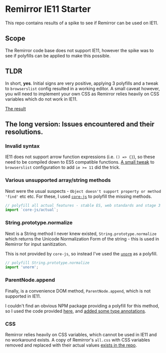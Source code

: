 # Remirror IE11 Starter

This repo contains results of a spike to see if Remirror can be used on IE11.

## Scope

The Remirror code base does not support IE11, however the spike was to see if polyfills can be applied to make this possible.

## TLDR

In short, **yes**. Initial signs are very positive, applying 3 polyfills and a tweak to `browserslist` config resulted in a working editor. A small caveat however, you will need to implement your own CSS as Remirror relies heavily on CSS variables which do not work in IE11.

[The result](https://whawker.github.io/remirror-ie11-starter/)

## The long version: Issues encountered and their resolutions.

### Invalid syntax

IE11 does not support arrow function expressions (i.e. `() => {}`), so these need to be compiled down to ES5 compatible functions. [A small tweak](https://github.com/whawker/remirror-ie11-starter/blob/main/package.json#L41) to `browserslist` configuration to add `ie >= 11` did the trick.

### Various unsupported array/string methods

Next were the usual suspects - `Object doesn't support property or method 'find'` etc etc. For these, I used [`core-js`](https://github.com/zloirock/core-js) to polyfill the missing methods.

```js
// polyfill all actual features - stable ES, web standards and stage 3 ES proposals:
import `core-js/actual`;
```

### String.prototype.normalize

Next is a String method I never knew existed, `String.prototype.normalize` which returns the Unicode Normalization Form of the string - this is used in Remirror for input sanitization.

This is not provided by `core-js`, so instead I've used the [`unorm`](https://github.com/walling/unorm) as a polyfill.

```js
// polyfill String.prototype.normalize
import 'unorm';
```

### ParentNode.append

Finally, is a convenience DOM method, `ParentNode.append`, which is not supported in IE11.

I couldn't find an obvious NPM package providing a polyfill for this method, so I used the code provided [here](https://docs.w3cub.com/dom/parentnode/append.html#Polyfill), and [added some type annotations](https://github.com/whawker/remirror-ie11-starter/blob/main/src/polyfills.ts#L6-L31).

### CSS

Remirror relies heavily on CSS variables, which cannot be used in IE11 and no workaround exists. A copy of Remirror's `all.css` with CSS variables removed and replaced with their actual values [exists in the repo](https://github.com/whawker/remirror-ie11-starter/blob/main/src/App.css).

